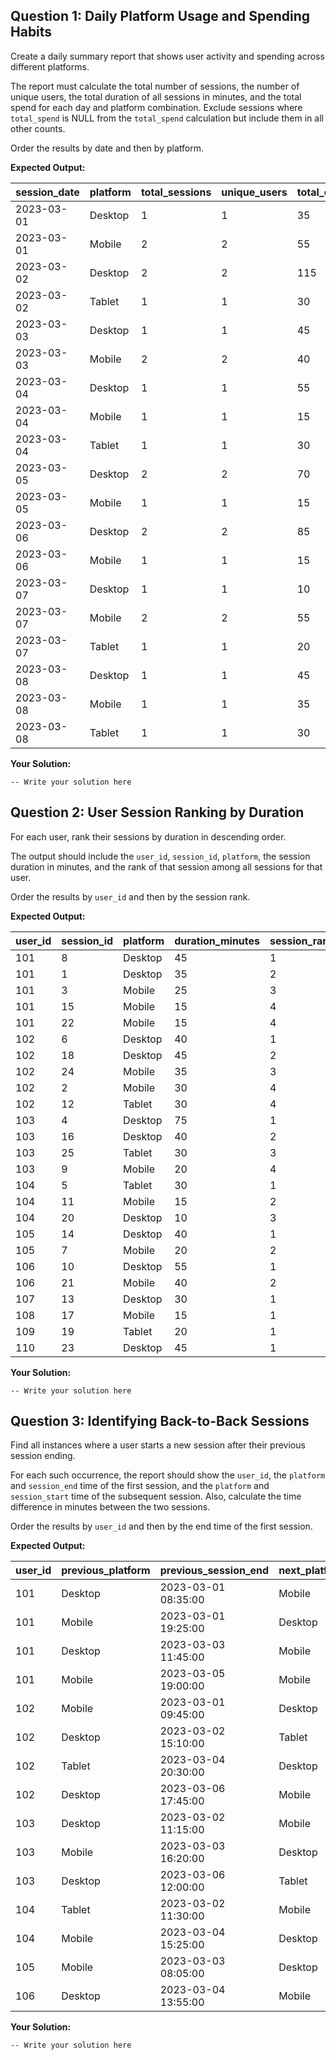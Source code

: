 ## Question 1: Daily Platform Usage and Spending Habits

Create a daily summary report that shows user activity and spending across different platforms.

The report must calculate the total number of sessions, the number of unique users, the total duration of all sessions in minutes, and the total spend for each day and platform combination. Exclude sessions where `total_spend` is NULL from the `total_spend` calculation but include them in all other counts.

Order the results by date and then by platform.

**Expected Output:**

| session_date | platform | total_sessions | unique_users | total_duration_minutes | total_daily_spend |
| ------------ | -------- | -------------- | ------------ | ---------------------- | ----------------- |
| 2023-03-01   | Desktop  | 1              | 1            | 35                     | 49.99             |
| 2023-03-01   | Mobile   | 2              | 2            | 55                     | 19.99             |
| 2023-03-02   | Desktop  | 2              | 2            | 115                    | 240.40            |
| 2023-03-02   | Tablet   | 1              | 1            | 30                     | 0.00              |
| 2023-03-03   | Desktop  | 1              | 1            | 45                     | 75.00             |
| 2023-03-03   | Mobile   | 2              | 2            | 40                     | 25.00             |
| 2023-03-04   | Desktop  | 1              | 1            | 55                     | 250.00            |
| 2023-03-04   | Mobile   | 1              | 1            | 15                     | 12.50             |
| 2023-03-04   | Tablet   | 1              | 1            | 30                     | 0.00              |
| 2023-03-05   | Desktop  | 2              | 2            | 70                     | 110.75            |
| 2023-03-05   | Mobile   | 1              | 1            | 15                     | 0.00              |
| 2023-03-06   | Desktop  | 2              | 2            | 85                     | 211.99            |
| 2023-03-06   | Mobile   | 1              | 1            | 15                     | 9.99              |
| 2023-03-07   | Desktop  | 1              | 1            | 10                     | 0.00              |
| 2023-03-07   | Mobile   | 2              | 2            | 55                     | 55.50             |
| 2023-03-07   | Tablet   | 1              | 1            | 20                     | 35.00             |
| 2023-03-08   | Desktop  | 1              | 1            | 45                     | 180.00            |
| 2023-03-08   | Mobile   | 1              | 1            | 35                     | 22.75             |
| 2023-03-08   | Tablet   | 1              | 1            | 30                     | 40.00             |

**Your Solution:**

```
-- Write your solution here

```

## Question 2: User Session Ranking by Duration

For each user, rank their sessions by duration in descending order.

The output should include the `user_id`, `session_id`, `platform`, the session duration in minutes, and the rank of that session among all sessions for that user.

Order the results by `user_id` and then by the session rank.

**Expected Output:**

| **user_id** | **session_id** | **platform** | **duration_minutes** | **session_rank** |
| ----------------- | -------------------- | ------------------ | -------------------------- | ---------------------- |
| 101               | 8                    | Desktop            | 45                         | 1                      |
| 101               | 1                    | Desktop            | 35                         | 2                      |
| 101               | 3                    | Mobile             | 25                         | 3                      |
| 101               | 15                   | Mobile             | 15                         | 4                      |
| 101               | 22                   | Mobile             | 15                         | 4                      |
| 102               | 6                    | Desktop            | 40                         | 1                      |
| 102               | 18                   | Desktop            | 45                         | 2                      |
| 102               | 24                   | Mobile             | 35                         | 3                      |
| 102               | 2                    | Mobile             | 30                         | 4                      |
| 102               | 12                   | Tablet             | 30                         | 4                      |
| 103               | 4                    | Desktop            | 75                         | 1                      |
| 103               | 16                   | Desktop            | 40                         | 2                      |
| 103               | 25                   | Tablet             | 30                         | 3                      |
| 103               | 9                    | Mobile             | 20                         | 4                      |
| 104               | 5                    | Tablet             | 30                         | 1                      |
| 104               | 11                   | Mobile             | 15                         | 2                      |
| 104               | 20                   | Desktop            | 10                         | 3                      |
| 105               | 14                   | Desktop            | 40                         | 1                      |
| 105               | 7                    | Mobile             | 20                         | 2                      |
| 106               | 10                   | Desktop            | 55                         | 1                      |
| 106               | 21                   | Mobile             | 40                         | 2                      |
| 107               | 13                   | Desktop            | 30                         | 1                      |
| 108               | 17                   | Mobile             | 15                         | 1                      |
| 109               | 19                   | Tablet             | 20                         | 1                      |
| 110               | 23                   | Desktop            | 45                         | 1                      |

**Your Solution:**

```
-- Write your solution here

```

## Question 3: Identifying Back-to-Back Sessions

Find all instances where a user starts a new session after their previous session ending.

For each such occurrence, the report should show the `user_id`, the `platform` and `session_end` time of the first session, and the `platform` and `session_start` time of the subsequent session. Also, calculate the time difference in minutes between the two sessions.

Order the results by `user_id` and then by the end time of the first session.

**Expected Output:**

| user_id | previous_platform | previous_session_end | next_platform | next_session_start  | idle_time_minutes |
| ------- | ----------------- | -------------------- | ------------- | ------------------- | ----------------- |
| 101     | Desktop           | 2023-03-01 08:35:00  | Mobile        | 2023-03-01 19:00:00 | 625               |
| 101     | Mobile            | 2023-03-01 19:25:00  | Desktop       | 2023-03-03 11:00:00 | 2375              |
| 101     | Desktop           | 2023-03-03 11:45:00  | Mobile        | 2023-03-05 18:45:00 | 3300              |
| 101     | Mobile            | 2023-03-05 19:00:00  | Mobile        | 2023-03-07 21:00:00 | 3000              |
| 102     | Mobile            | 2023-03-01 09:45:00  | Desktop       | 2023-03-02 14:30:00 | 1725              |
| 102     | Desktop           | 2023-03-02 15:10:00  | Tablet        | 2023-03-04 20:00:00 | 3170              |
| 102     | Tablet            | 2023-03-04 20:30:00  | Desktop       | 2023-03-06 17:00:00 | 2670              |
| 102     | Desktop           | 2023-03-06 17:45:00  | Mobile        | 2023-03-08 11:00:00 | 2475              |
| 103     | Desktop           | 2023-03-02 11:15:00  | Mobile        | 2023-03-03 16:00:00 | 1725              |
| 103     | Mobile            | 2023-03-03 16:20:00  | Desktop       | 2023-03-06 11:20:00 | 4020              |
| 103     | Desktop           | 2023-03-06 12:00:00  | Tablet        | 2023-03-08 15:00:00 | 3060              |
| 104     | Tablet            | 2023-03-02 11:30:00  | Mobile        | 2023-03-04 15:10:00 | 3100              |
| 104     | Mobile            | 2023-03-04 15:25:00  | Desktop       | 2023-03-07 13:30:00 | 4205              |
| 105     | Mobile            | 2023-03-03 08:05:00  | Desktop       | 2023-03-05 12:00:00 | 3115              |
| 106     | Desktop           | 2023-03-04 13:55:00  | Mobile        | 2023-03-07 16:50:00 | 4495              |

**Your Solution:**

```
-- Write your solution here

```
